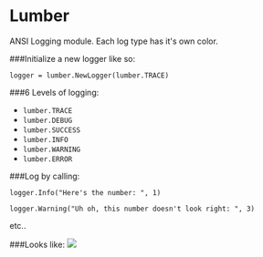 # Lumber
ANSI Logging module. Each log type has it's own color.

###Initialize a new logger like so: 

`logger = lumber.NewLogger(lumber.TRACE)`

###6 Levels of logging:
- `lumber.TRACE`
- `lumber.DEBUG`
- `lumber.SUCCESS`
- `lumber.INFO`
- `lumber.WARNING`
- `lumber.ERROR`


###Log by calling:

`logger.Info("Here's the number: ", 1)`

`logger.Warning("Uh oh, this number doesn't look right: ", 3)`

etc..


###Looks like:
![](https://s.alfnz.com/pUOkI.png)
